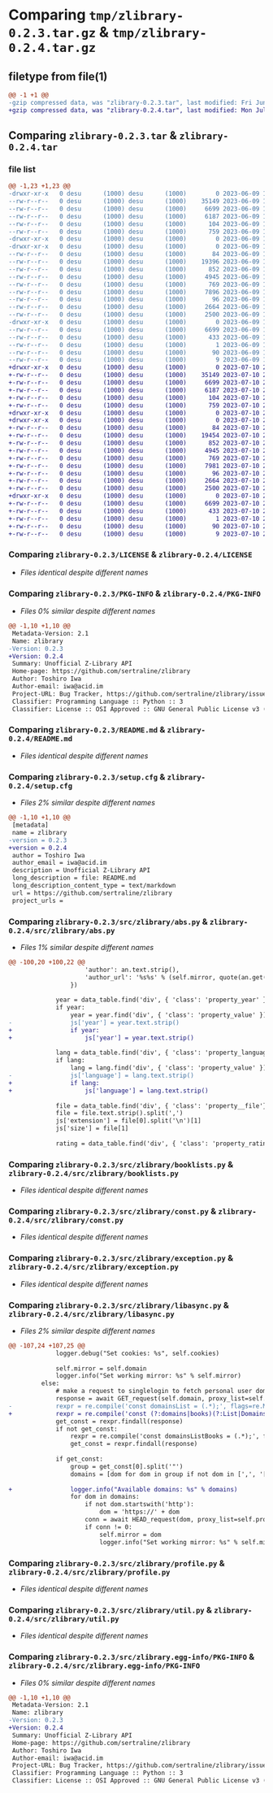# Comparing `tmp/zlibrary-0.2.3.tar.gz` & `tmp/zlibrary-0.2.4.tar.gz`

## filetype from file(1)

```diff
@@ -1 +1 @@
-gzip compressed data, was "zlibrary-0.2.3.tar", last modified: Fri Jun  9 15:57:12 2023, max compression
+gzip compressed data, was "zlibrary-0.2.4.tar", last modified: Mon Jul 10 20:51:11 2023, max compression
```

## Comparing `zlibrary-0.2.3.tar` & `zlibrary-0.2.4.tar`

### file list

```diff
@@ -1,23 +1,23 @@
-drwxr-xr-x   0 desu      (1000) desu      (1000)        0 2023-06-09 15:57:12.247912 zlibrary-0.2.3/
--rw-r--r--   0 desu      (1000) desu      (1000)    35149 2023-06-09 15:42:39.000000 zlibrary-0.2.3/LICENSE
--rw-r--r--   0 desu      (1000) desu      (1000)     6699 2023-06-09 15:57:12.247912 zlibrary-0.2.3/PKG-INFO
--rw-r--r--   0 desu      (1000) desu      (1000)     6187 2023-06-09 15:42:39.000000 zlibrary-0.2.3/README.md
--rw-r--r--   0 desu      (1000) desu      (1000)      104 2023-06-09 15:42:39.000000 zlibrary-0.2.3/pyproject.toml
--rw-r--r--   0 desu      (1000) desu      (1000)      759 2023-06-09 15:57:12.247912 zlibrary-0.2.3/setup.cfg
-drwxr-xr-x   0 desu      (1000) desu      (1000)        0 2023-06-09 15:57:12.244578 zlibrary-0.2.3/src/
-drwxr-xr-x   0 desu      (1000) desu      (1000)        0 2023-06-09 15:57:12.247912 zlibrary-0.2.3/src/zlibrary/
--rw-r--r--   0 desu      (1000) desu      (1000)       84 2023-06-09 15:42:39.000000 zlibrary-0.2.3/src/zlibrary/__init__.py
--rw-r--r--   0 desu      (1000) desu      (1000)    19396 2023-06-09 15:42:39.000000 zlibrary-0.2.3/src/zlibrary/abs.py
--rw-r--r--   0 desu      (1000) desu      (1000)      852 2023-06-09 15:42:39.000000 zlibrary-0.2.3/src/zlibrary/booklists.py
--rw-r--r--   0 desu      (1000) desu      (1000)     4945 2023-06-09 15:42:39.000000 zlibrary-0.2.3/src/zlibrary/const.py
--rw-r--r--   0 desu      (1000) desu      (1000)      769 2023-06-09 15:42:39.000000 zlibrary-0.2.3/src/zlibrary/exception.py
--rw-r--r--   0 desu      (1000) desu      (1000)     7896 2023-06-09 15:56:40.000000 zlibrary-0.2.3/src/zlibrary/libasync.py
--rw-r--r--   0 desu      (1000) desu      (1000)       96 2023-06-09 15:42:39.000000 zlibrary-0.2.3/src/zlibrary/logger.py
--rw-r--r--   0 desu      (1000) desu      (1000)     2664 2023-06-09 15:42:39.000000 zlibrary-0.2.3/src/zlibrary/profile.py
--rw-r--r--   0 desu      (1000) desu      (1000)     2500 2023-06-09 15:48:51.000000 zlibrary-0.2.3/src/zlibrary/util.py
-drwxr-xr-x   0 desu      (1000) desu      (1000)        0 2023-06-09 15:57:12.247912 zlibrary-0.2.3/src/zlibrary.egg-info/
--rw-r--r--   0 desu      (1000) desu      (1000)     6699 2023-06-09 15:57:12.000000 zlibrary-0.2.3/src/zlibrary.egg-info/PKG-INFO
--rw-r--r--   0 desu      (1000) desu      (1000)      433 2023-06-09 15:57:12.000000 zlibrary-0.2.3/src/zlibrary.egg-info/SOURCES.txt
--rw-r--r--   0 desu      (1000) desu      (1000)        1 2023-06-09 15:57:12.000000 zlibrary-0.2.3/src/zlibrary.egg-info/dependency_links.txt
--rw-r--r--   0 desu      (1000) desu      (1000)       90 2023-06-09 15:57:12.000000 zlibrary-0.2.3/src/zlibrary.egg-info/requires.txt
--rw-r--r--   0 desu      (1000) desu      (1000)        9 2023-06-09 15:57:12.000000 zlibrary-0.2.3/src/zlibrary.egg-info/top_level.txt
+drwxr-xr-x   0 desu      (1000) desu      (1000)        0 2023-07-10 20:51:11.844944 zlibrary-0.2.4/
+-rw-r--r--   0 desu      (1000) desu      (1000)    35149 2023-07-10 20:08:05.000000 zlibrary-0.2.4/LICENSE
+-rw-r--r--   0 desu      (1000) desu      (1000)     6699 2023-07-10 20:51:11.844944 zlibrary-0.2.4/PKG-INFO
+-rw-r--r--   0 desu      (1000) desu      (1000)     6187 2023-07-10 20:08:05.000000 zlibrary-0.2.4/README.md
+-rw-r--r--   0 desu      (1000) desu      (1000)      104 2023-07-10 20:08:05.000000 zlibrary-0.2.4/pyproject.toml
+-rw-r--r--   0 desu      (1000) desu      (1000)      759 2023-07-10 20:51:11.844944 zlibrary-0.2.4/setup.cfg
+drwxr-xr-x   0 desu      (1000) desu      (1000)        0 2023-07-10 20:51:11.844944 zlibrary-0.2.4/src/
+drwxr-xr-x   0 desu      (1000) desu      (1000)        0 2023-07-10 20:51:11.844944 zlibrary-0.2.4/src/zlibrary/
+-rw-r--r--   0 desu      (1000) desu      (1000)       84 2023-07-10 20:08:05.000000 zlibrary-0.2.4/src/zlibrary/__init__.py
+-rw-r--r--   0 desu      (1000) desu      (1000)    19454 2023-07-10 20:09:20.000000 zlibrary-0.2.4/src/zlibrary/abs.py
+-rw-r--r--   0 desu      (1000) desu      (1000)      852 2023-07-10 20:08:05.000000 zlibrary-0.2.4/src/zlibrary/booklists.py
+-rw-r--r--   0 desu      (1000) desu      (1000)     4945 2023-07-10 20:08:05.000000 zlibrary-0.2.4/src/zlibrary/const.py
+-rw-r--r--   0 desu      (1000) desu      (1000)      769 2023-07-10 20:08:05.000000 zlibrary-0.2.4/src/zlibrary/exception.py
+-rw-r--r--   0 desu      (1000) desu      (1000)     7981 2023-07-10 20:26:50.000000 zlibrary-0.2.4/src/zlibrary/libasync.py
+-rw-r--r--   0 desu      (1000) desu      (1000)       96 2023-07-10 20:08:05.000000 zlibrary-0.2.4/src/zlibrary/logger.py
+-rw-r--r--   0 desu      (1000) desu      (1000)     2664 2023-07-10 20:08:05.000000 zlibrary-0.2.4/src/zlibrary/profile.py
+-rw-r--r--   0 desu      (1000) desu      (1000)     2500 2023-07-10 20:08:05.000000 zlibrary-0.2.4/src/zlibrary/util.py
+drwxr-xr-x   0 desu      (1000) desu      (1000)        0 2023-07-10 20:51:11.844944 zlibrary-0.2.4/src/zlibrary.egg-info/
+-rw-r--r--   0 desu      (1000) desu      (1000)     6699 2023-07-10 20:51:11.000000 zlibrary-0.2.4/src/zlibrary.egg-info/PKG-INFO
+-rw-r--r--   0 desu      (1000) desu      (1000)      433 2023-07-10 20:51:11.000000 zlibrary-0.2.4/src/zlibrary.egg-info/SOURCES.txt
+-rw-r--r--   0 desu      (1000) desu      (1000)        1 2023-07-10 20:51:11.000000 zlibrary-0.2.4/src/zlibrary.egg-info/dependency_links.txt
+-rw-r--r--   0 desu      (1000) desu      (1000)       90 2023-07-10 20:51:11.000000 zlibrary-0.2.4/src/zlibrary.egg-info/requires.txt
+-rw-r--r--   0 desu      (1000) desu      (1000)        9 2023-07-10 20:51:11.000000 zlibrary-0.2.4/src/zlibrary.egg-info/top_level.txt
```

### Comparing `zlibrary-0.2.3/LICENSE` & `zlibrary-0.2.4/LICENSE`

 * *Files identical despite different names*

### Comparing `zlibrary-0.2.3/PKG-INFO` & `zlibrary-0.2.4/PKG-INFO`

 * *Files 0% similar despite different names*

```diff
@@ -1,10 +1,10 @@
 Metadata-Version: 2.1
 Name: zlibrary
-Version: 0.2.3
+Version: 0.2.4
 Summary: Unofficial Z-Library API
 Home-page: https://github.com/sertraline/zlibrary
 Author: Toshiro Iwa
 Author-email: iwa@acid.im
 Project-URL: Bug Tracker, https://github.com/sertraline/zlibrary/issues
 Classifier: Programming Language :: Python :: 3
 Classifier: License :: OSI Approved :: GNU General Public License v3 (GPLv3)
```

### Comparing `zlibrary-0.2.3/README.md` & `zlibrary-0.2.4/README.md`

 * *Files identical despite different names*

### Comparing `zlibrary-0.2.3/setup.cfg` & `zlibrary-0.2.4/setup.cfg`

 * *Files 2% similar despite different names*

```diff
@@ -1,10 +1,10 @@
 [metadata]
 name = zlibrary
-version = 0.2.3
+version = 0.2.4
 author = Toshiro Iwa
 author_email = iwa@acid.im
 description = Unofficial Z-Library API
 long_description = file: README.md
 long_description_content_type = text/markdown
 url = https://github.com/sertraline/zlibrary
 project_urls =
```

### Comparing `zlibrary-0.2.3/src/zlibrary/abs.py` & `zlibrary-0.2.4/src/zlibrary/abs.py`

 * *Files 1% similar despite different names*

```diff
@@ -100,20 +100,22 @@
                     'author': an.text.strip(),
                     'author_url': '%s%s' % (self.mirror, quote(an.get('href')))
                 })
 
             year = data_table.find('div', { 'class': 'property_year' })
             if year:
                 year = year.find('div', { 'class': 'property_value' })
-                js['year'] = year.text.strip()
+                if year:
+                    js['year'] = year.text.strip()
 
             lang = data_table.find('div', { 'class': 'property_language' })
             if lang:
                 lang = lang.find('div', { 'class': 'property_value' })
-                js['language'] = lang.text.strip()
+                if lang:
+                    js['language'] = lang.text.strip()
 
             file = data_table.find('div', { 'class': 'property__file'})
             file = file.text.strip().split(',')
             js['extension'] = file[0].split('\n')[1]
             js['size'] = file[1]
 
             rating = data_table.find('div', { 'class': 'property_rating'})
```

### Comparing `zlibrary-0.2.3/src/zlibrary/booklists.py` & `zlibrary-0.2.4/src/zlibrary/booklists.py`

 * *Files identical despite different names*

### Comparing `zlibrary-0.2.3/src/zlibrary/const.py` & `zlibrary-0.2.4/src/zlibrary/const.py`

 * *Files identical despite different names*

### Comparing `zlibrary-0.2.3/src/zlibrary/exception.py` & `zlibrary-0.2.4/src/zlibrary/exception.py`

 * *Files identical despite different names*

### Comparing `zlibrary-0.2.3/src/zlibrary/libasync.py` & `zlibrary-0.2.4/src/zlibrary/libasync.py`

 * *Files 2% similar despite different names*

```diff
@@ -107,24 +107,25 @@
             logger.debug("Set cookies: %s", self.cookies)
 
             self.mirror = self.domain
             logger.info("Set working mirror: %s" % self.mirror)
         else:
             # make a request to singlelogin to fetch personal user domains
             response = await GET_request(self.domain, proxy_list=self.proxy_list, cookies=self.cookies)
-            rexpr = re.compile('const domainsList = (.*);', flags=re.MULTILINE)
+            rexpr = re.compile('const (?:domains|books)(?:List|Domains) = (.*);', flags=re.MULTILINE)
             get_const = rexpr.findall(response)
             if not get_const:
                 rexpr = re.compile('const domainsListBooks = (.*);', flags=re.MULTILINE)
                 get_const = rexpr.findall(response)
 
             if get_const:
                 group = get_const[0].split('"')
                 domains = [dom for dom in group if not dom in [',', '[', ']']]
 
+                logger.info("Available domains: %s" % domains)
                 for dom in domains:
                     if not dom.startswith('http'):
                         dom = 'https://' + dom
                     conn = await HEAD_request(dom, proxy_list=self.proxy_list)
                     if conn != 0:
                         self.mirror = dom
                         logger.info("Set working mirror: %s" % self.mirror)
```

### Comparing `zlibrary-0.2.3/src/zlibrary/profile.py` & `zlibrary-0.2.4/src/zlibrary/profile.py`

 * *Files identical despite different names*

### Comparing `zlibrary-0.2.3/src/zlibrary/util.py` & `zlibrary-0.2.4/src/zlibrary/util.py`

 * *Files identical despite different names*

### Comparing `zlibrary-0.2.3/src/zlibrary.egg-info/PKG-INFO` & `zlibrary-0.2.4/src/zlibrary.egg-info/PKG-INFO`

 * *Files 0% similar despite different names*

```diff
@@ -1,10 +1,10 @@
 Metadata-Version: 2.1
 Name: zlibrary
-Version: 0.2.3
+Version: 0.2.4
 Summary: Unofficial Z-Library API
 Home-page: https://github.com/sertraline/zlibrary
 Author: Toshiro Iwa
 Author-email: iwa@acid.im
 Project-URL: Bug Tracker, https://github.com/sertraline/zlibrary/issues
 Classifier: Programming Language :: Python :: 3
 Classifier: License :: OSI Approved :: GNU General Public License v3 (GPLv3)
```

